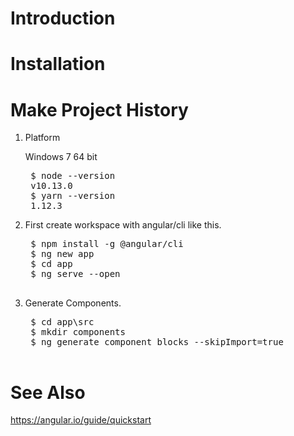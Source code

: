 # Introduction

# Installation

# Make Project History

1. Platform

    Windows 7 64 bit

    <pre>
    $ node --version
    v10.13.0
    $ yarn --version
    1.12.3
</pre>

2. First create workspace with angular/cli like this.

    <pre>
    $ npm install -g @angular/cli
    $ ng new app
    $ cd app
    $ ng serve --open

3. Generate Components.

    <pre>
    $ cd app\src
    $ mkdir components
    $ ng generate component blocks --skipImport=true

</pre>

# See Also
https://angular.io/guide/quickstart